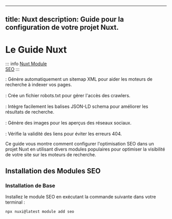 <!-- Translated on 16/04/2025 -->

---
title: Nuxt
description: Guide pour la configuration de votre projet Nuxt.
---

# Le Guide Nuxt

::: info
[Nuxt Module](https://nuxt.com/modules/seo)<br>
[SEO](https://nuxtseo.com/)
:::

<Badge type="tip" text="@nuxtjs/sitemap" /> : Génère automatiquement un sitemap XML pour aider les moteurs de recherche à indexer vos pages.
<br>
<br>
<Badge type="tip" text="@nuxtjs/robots" /> : Crée un fichier robots.txt pour gérer l'accès des crawlers.
<br>
<br>
<Badge type="tip" text="nuxt-schema-org" /> : Intègre facilement les balises JSON-LD schema pour améliorer les résultats de recherche.
<br>
<br>
<Badge type="tip" text="nuxt-og-image" /> : Génère des images pour les aperçus des réseaux sociaux.
<br>
<br>
<Badge type="tip" text="nuxt-link-checker" /> : Vérifie la validité des liens pour éviter les erreurs 404.
<br>

Ce guide vous montre comment configurer l'optimisation SEO dans un projet Nuxt en utilisant divers modules populaires pour optimiser la visibilité de votre site sur les moteurs de recherche.

## Installation des Modules SEO

### Installation de Base

Installez le module SEO en exécutant la commande suivante dans votre terminal :

```sh
npx nuxi@latest module add seo
```